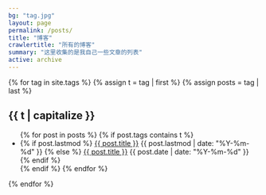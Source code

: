 ```yaml
---
bg: "tag.jpg"
layout: page
permalink: /posts/
title: "博客"
crawlertitle: "所有的博客"
summary: "这里收集的是我自己一些文章的列表"
active: archive
---
```


{% for tag in site.tags %}
  {% assign t = tag | first %}
  {% assign posts = tag | last %}

  <h2 class="category-key" id="{{ t | downcase }}">{{ t | capitalize }}</h2>

  <ul class="year">
    {% for post in posts %}
      {% if post.tags contains t %}
        <li>
          {% if post.lastmod %}
            <a href="{{ post.url }}">{{ post.title }}</a>
            <span class="date">{{ post.lastmod | date: "%Y-%m-%d"  }}</span>
          {% else %}
            <a href="{{ post.url }}">{{ post.title }}</a>
            <span class="date">{{ post.date | date: "%Y-%m-%d"  }}</span>
          {% endif %}
        </li>
      {% endif %}
    {% endfor %}
  </ul>

{% endfor %}
